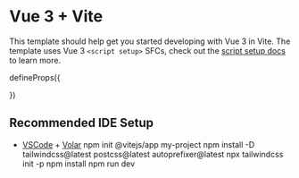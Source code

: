 # Vue 3 + Vite

This template should help get you started developing with Vue 3 in Vite. The template uses Vue 3 `<script setup>` SFCs, check out the [script setup docs](https://v3.vuejs.org/api/sfc-script-setup.html#sfc-script-setup) to learn more.
<script  lang="ts" setup>
// This starter template is using Vue 3 <script setup> SFCs
// Check out https://v3.vuejs.org/api/sfc-script-setup.html#sfc-script-setup
import MyComponent from './components/MyComponent.vue'
const name = 'Marcos Paulo'
</script>
defineProps({
    
})
## Recommended IDE Setup

- [VSCode](https://code.visualstudio.com/) + [Volar](https://marketplace.visualstudio.com/items?itemName=johnsoncodehk.volar)
npm init @vitejs/app my-project
npm install -D tailwindcss@latest postcss@latest autoprefixer@latest
npx tailwindcss init -p
npm install
npm run dev
